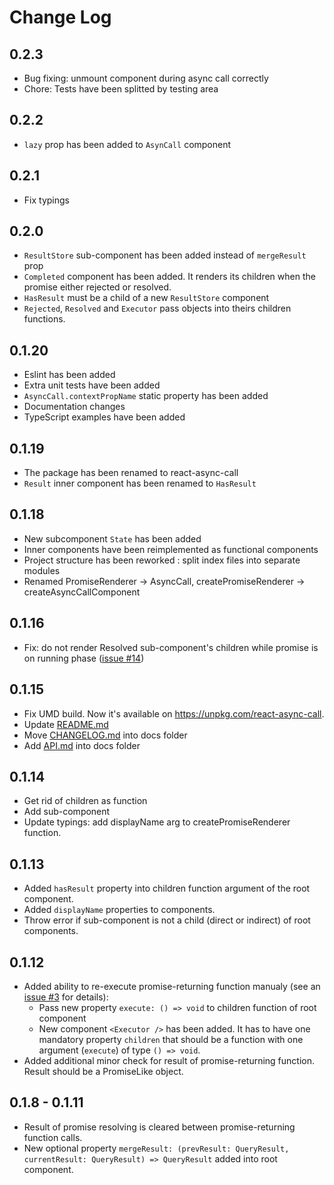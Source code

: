 # Change Log

## 0.2.3
* Bug fixing: unmount component during async call correctly
* Chore: Tests have been splitted by testing area

## 0.2.2
* `lazy` prop has been added to `AsynCall` component

## 0.2.1
* Fix typings

## 0.2.0
* `ResultStore` sub-component has been added instead of `mergeResult` prop
* `Completed` component has been added. It renders its children when the promise either rejected or resolved.
* `HasResult` must be a child of a new `ResultStore` component
* `Rejected`, `Resolved` and `Executor` pass objects into theirs children functions.

## 0.1.20

* Eslint has been added
* Extra unit tests have been added
* `AsyncCall.contextPropName` static property has been added
* Documentation changes
* TypeScript examples have been added

## 0.1.19

* The package has been renamed to react-async-call
* `Result` inner component has been renamed to `HasResult`

## 0.1.18

* New subcomponent `State` has been added
* Inner components have been reimplemented as functional components
* Project structure has been reworked : split index files into separate modules
* Renamed PromiseRenderer -> AsyncCall, createPromiseRenderer -> createAsyncCallComponent

## 0.1.16

* Fix: do not render Resolved sub-component's children while promise is on running phase ([issue #14](https://github.com/kuzn-ilya/react-async-call/issues/14))

## 0.1.15

* Fix UMD build. Now it's available on https://unpkg.com/react-async-call.
* Update [README.md](https://github.com/kuzn-ilya/react-async-call/blob/master/README.md)
* Move [CHANGELOG.md](https://github.com/kuzn-ilya/react-async-call/blob/master/docs/CHANGELOG.md) into docs folder
* Add [API.md](https://github.com/kuzn-ilya/react-async-call/blob/master/docs/API.md) into docs folder

## 0.1.14

* Get rid of <Resolved> children as function
* Add <Result> sub-component
* Update typings: add displayName arg to createPromiseRenderer function.

## 0.1.13

* Added `hasResult` property into children function argument of the root component.
* Added `displayName` properties to components.
* Throw error if sub-component is not a child (direct or indirect) of root components.

## 0.1.12

* Added ability to re-execute promise-returning function manualy (see an [issue #3](https://github.com/kuzn-ilya/react-async-call/issues/3) for details):
  * Pass new property `execute: () => void` to children function of root component
  * New component `<Executor />` has been added. It has to have one mandatory property `children` that should be a function with one argument (`execute`) of type `() => void`.
* Added additional minor check for result of promise-returning function. Result should be a PromiseLike object.

## 0.1.8 - 0.1.11

* Result of promise resolving is cleared between promise-returning function calls.
* New optional property `mergeResult: (prevResult: QueryResult, currentResult: QueryResult) => QueryResult` added into root component.
